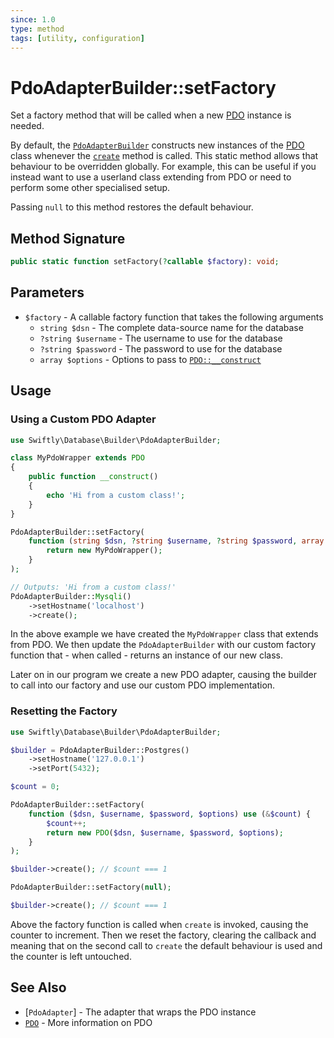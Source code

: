 ```yaml
---
since: 1.0
type: method
tags: [utility, configuration]
---
```

# PdoAdapterBuilder::setFactory

Set a factory method that will be called when a new [PDO](https://www.php.net/manual/en/class.pdo.php)
instance is needed.

By default, the [`PdoAdapterBuilder`](./index.md) constructs new instances of
the [PDO](https://www.php.net/manual/en/class.pdo.php) class whenever the
[`create`](./create.md) method is called. This static method allows that
behaviour to be overridden globally. For example, this can be useful if you
instead want to use a userland class extending from PDO or need to perform some
other specialised setup.

Passing `null` to this method restores the default behaviour.

## Method Signature

```php
public static function setFactory(?callable $factory): void;
```

## Parameters

* `$factory` - A callable factory function that takes the following arguments
    - `string $dsn` - The complete data-source name for the database
    - `?string $username` - The username to use for the database
    - `?string $password` - The password to use for the database
    - `array $options` - Options to pass to [`PDO::__construct`](https://www.php.net/manual/en/pdo.construct.php)

## Usage
### Using a Custom PDO Adapter

```php
use Swiftly\Database\Builder\PdoAdapterBuilder;

class MyPdoWrapper extends PDO
{
    public function __construct()
    {
        echo 'Hi from a custom class!';
    }
}

PdoAdapterBuilder::setFactory(
    function (string $dsn, ?string $username, ?string $password, array $options) {
        return new MyPdoWrapper();
    }
);

// Outputs: 'Hi from a custom class!'
PdoAdapterBuilder::Mysqli()
    ->setHostname('localhost')
    ->create();
```

In the above example we have created the `MyPdoWrapper` class that extends from
PDO. We then update the `PdoAdapterBuilder` with our custom factory function
that - when called - returns an instance of our new class.

Later on in our program we create a new PDO adapter, causing the builder to call
into our factory and use our custom PDO implementation.

### Resetting the Factory

```php
use Swiftly\Database\Builder\PdoAdapterBuilder;

$builder = PdoAdapterBuilder::Postgres()
    ->setHostname('127.0.0.1')
    ->setPort(5432);

$count = 0;

PdoAdapterBuilder::setFactory(
    function ($dsn, $username, $password, $options) use (&$count) {
        $count++;
        return new PDO($dsn, $username, $password, $options);
    }
);

$builder->create(); // $count === 1

PdoAdapterBuilder::setFactory(null);

$builder->create(); // $count === 1
```

Above the factory function is called when `create` is invoked, causing the
counter to increment. Then we reset the factory, clearing the callback and
meaning that on the second call to `create` the default behaviour is used and
the counter is left untouched.

## See Also

* [`PdoAdapter`] - The adapter that wraps the PDO instance
* [`PDO`](https://www.php.net/manual/en/intro.pdo.php) - More information on PDO
